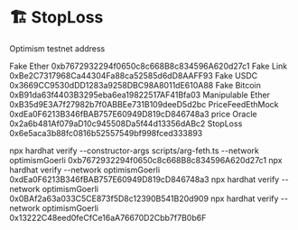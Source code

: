 # 🏗 StopLoss

Optimism testnet address

Fake Ether 0xb7672932294f0650c8c668B8c834596A620d27c1
Fake Link 0xBe2C7317968Ca44304Fa88ca52585d6dD8AAFF93
Fake USDC 0x3669CC9530dDD1283a9258DBC98A8011dE610A88
Fake Bitcoin 0xB91da63f4403B3295eba6ea19822517AF41Bfa03
Manipulable Ether 0xB35d9E3A7f27982b7f0ABBEe731B109deeD5d2bc
PriceFeedEthMock 0xdEa0F6213B346fBAB757E60949D819cD846748a3
price Oracle 0x2a6b481Af079aD10c945508Da5f44d13356dABc2
StopLoss 0x6e5aca3b88fc0816b52557549bf998fced333893

npx hardhat verify --constructor-args scripts/arg-feth.ts --network optimismGoerli 0xb7672932294f0650c8c668B8c834596A620d27c1 
npx hardhat verify --network optimismGoerli 0xdEa0F6213B346fBAB757E60949D819cD846748a3
npx hardhat verify --network optimismGoerli 0x0BAf2a63a033C5CE873f5D8c12390B541B20d909
npx hardhat verify --network optimismGoerli 0x13222C48eed0feCfCe16aA76670D2Cbb7f7B0b6F